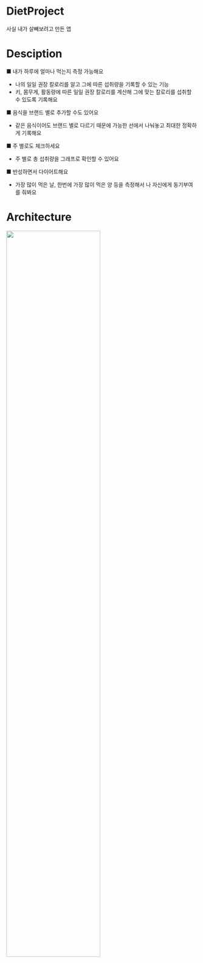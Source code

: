 # DietProject

사실 내가 살빼보려고 만든 앱

# Desciption

■  내가 하루에 얼마나 먹는지 측정 가능해요
  
 * 나의 일일 권장 칼로리를 알고 그에 따른 섭취량을 기록할 수 있는 기능
 * 키, 몸무게, 활동량에 따른 일일 권장 칼로리를 계산해 그에 맞는 칼로리를 섭취할 수 있도록 기록해요

■  음식을 브랜드 별로 추가할 수도 있어요

 * 같은 음식이어도 브랜드 별로 다르기 때문에 가능한 선에서 나눠놓고 최대한 정확하게 기록해요

■  주 별로도 체크하세요

 * 주 별로 총 섭취량을 그래프로 확인할 수 있어요

■  반성하면서 다이어트해요

 * 가장 많이 먹은 날, 한번에 가장 많이 먹은 양 등을 측정해서 나 자신에게 동기부여를 줘봐요

# Architecture

<img width="70%" src="https://img1.daumcdn.net/thumb/R1280x0/?scode=mtistory2&fname=https%3A%2F%2Fblog.kakaocdn.net%2Fdn%2FPJTRL%2Fbtq8IgnyP7P%2FUiDj9o89fYDn0kJKUkleHk%2Fimg.jpg"/>
